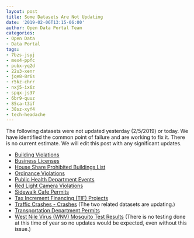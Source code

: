 ```yaml
---
layout: post
title: Some Datasets Are Not Updating
date: '2019-02-06T13:15-06:00'
author: Open Data Portal Team
categories:
- Open Data
- Data Portal
tags:
- 7bzs-jsyj
- mex4-ppfc
- pubx-yq2d
- 22u3-xenr
- jqe8-8r6s
- r5kz-chrr
- nxj5-ix6z
- spqx-js37
- 6br9-quuz
- 85ca-t3if
- 38sz-xyf4
- tech-headache
---
```

The following datasets were not updated yesterday (2/5/2019) or today. We have identified the common point of failure and are working to fix it. There is no current estimate. We will edit this post with any significant updates.

* [Building Violations](https://data.cityofchicago.org/d/22u3-xenr)
* [Business Licenses](https://data.cityofchicago.org/d/r5kz-chrr)
* [House Share Prohibited Buildings List](https://data.cityofchicago.org/d/7bzs-jsyj)
* [Ordinance Violations](https://data.cityofchicago.org/d/6br9-quuz)
* [Public Health Department Events](https://data.cityofchicago.org/d/38sz-xyf4)
* [Red Light Camera Violations](https://data.cityofchicago.org/d/spqx-js37)
* [Sidewalk Cafe Permits](https://data.cityofchicago.org/d/nxj5-ix6z)
* [Tax Increment Financing (TIF) Projects](https://data.cityofchicago.org/d/mex4-ppfc)
* [Traffic Crashes - Crashes](https://data.cityofchicago.org/d/85ca-t3if) (The two related datasets are updating.)
* [Transportation Department Permits](https://data.cityofchicago.org/d/pubx-yq2d)
* [West Nile Virus (WNV) Mosquito Test Results](https://data.cityofchicago.org/d/jqe8-8r6s) (There is no testing done at this time of year so no updates would be expected, even without this issue.)

